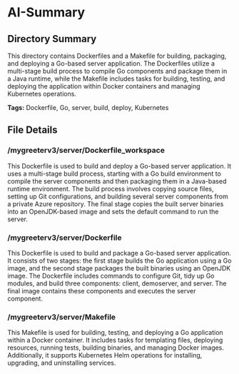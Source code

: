 # AI-Summary
## Directory Summary
This directory contains Dockerfiles and a Makefile for building, packaging, and deploying a Go-based server application. The Dockerfiles utilize a multi-stage build process to compile Go components and package them in a Java runtime, while the Makefile includes tasks for building, testing, and deploying the application within Docker containers and managing Kubernetes operations.

**Tags:** Dockerfile, Go, server, build, deploy, Kubernetes

## File Details
    
### /mygreeterv3/server/Dockerfile_workspace
This Dockerfile is used to build and deploy a Go-based server application. It uses a multi-stage build process, starting with a Go build environment to compile the server components and then packaging them in a Java-based runtime environment. The build process involves copying source files, setting up Git configurations, and building several server components from a private Azure repository. The final stage copies the built server binaries into an OpenJDK-based image and sets the default command to run the server.

### /mygreeterv3/server/Dockerfile
This Dockerfile is used to build and package a Go-based server application. It consists of two stages: the first stage builds the Go application using a Go image, and the second stage packages the built binaries using an OpenJDK image. The Dockerfile includes commands to configure Git, tidy up Go modules, and build three components: client, demoserver, and server. The final image contains these components and executes the server component.

### /mygreeterv3/server/Makefile
This Makefile is used for building, testing, and deploying a Go application within a Docker container. It includes tasks for templating files, deploying resources, running tests, building binaries, and managing Docker images. Additionally, it supports Kubernetes Helm operations for installing, upgrading, and uninstalling services.
